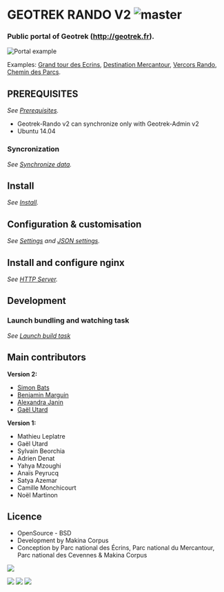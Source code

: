 # GEOTREK RANDO V2 ![master](https://travis-ci.org/makinacorpus/Geotrek-rando.svg)
### Public portal of Geotrek (http://geotrek.fr).

![Portal example](http://geotrek.fr/assets/img/screen-2.png)

Examples: [Grand tour des Ecrins](http://www.grand-tour-ecrins.fr), [Destination Mercantour](http://rando.mercantour.eu), [Vercors Rando](http://rando.parc-du-vercors.fr), [Chemin des Parcs](http://www.cheminsdesparcs.fr/).

## PREREQUISITES

_See [Prerequisites](docs/README.md#Prerequisites)._

- Geotrek-Rando v2 can synchronize only with Geotrek-Admin v2
- Ubuntu 14.04

### Syncronization

_See [Synchronize data](docs/data-sync.md)._

## Install

_See [Install](docs/README.md#Install)._

## Configuration & customisation

_See [Settings](docs/settings.md) and [JSON settings](docs/settings-custom-json.md)._

## Install and configure nginx

_See [HTTP Server](docs/http-server.md)._

## Development

### Launch bundling and watching task

_See [Launch build task](docs/README.md#launch-build-task)_

## Main contributors

**Version 2:**

* [Simon Bats](https://github.com/SBats)
* [Benjamin Marguin](https://github.com/mabhub)
* [Alexandra Janin](https://github.com/lellex)
* [Gaël Utard](https://github.com/gutard)

**Version 1:**

* Mathieu Leplatre
* Gaël Utard
* Sylvain Beorchia
* Adrien Denat
* Yahya Mzoughi
* Anaïs Peyrucq
* Satya Azemar
* Camille Monchicourt
* Noël Martinon

## Licence

* OpenSource - BSD
* Development by Makina Corpus
* Conception by Parc national des Écrins, Parc national du Mercantour, Parc national des Cevennes & Makina Corpus

[<img src="http://depot.makina-corpus.org/public/logo.gif">](http://www.makina-corpus.com)

[<img src="http://geotrek.fr/assets/img/parc_ecrins.png">](http://www.ecrins-parcnational.fr)
[<img src="http://geotrek.fr/assets/img/parc_mercantour.png">](http://www.mercantour.eu)
[<img src="http://geotrek.fr/assets/img/logo-pn-cevennes.png">](https://www.cevennes-parcnational.fr)
